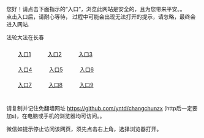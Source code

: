 您好！请点击下面指示的“入口”，浏览此网站是安全的，且为您带来平安。。 <br/>
点击入口后，请耐心等待， 过程中可能会出现无法打开的提示，请忽略，最终会进入网站. </br>

法轮大法在长春<br/>
<div style="padding:10px"><a style="margin:20px" target="_blank" href="https://dramvzr2fzqy1.cloudfront.net/2Qpsp?chhnu" id="ccLink1" rel="nofollow">入口1</a> <a target="_blank" style="margin:20px" href="https://d1iqmll4dhb431.cloudfront.net/2Qpsp?tavpmu" id="ccLink2" rel="nofollow">入口2</a> <a style="margin:20px" target="_blank" href="https://d37804x3xzqca6.cloudfront.net/2Qpsp?vqmoooc" id="ccLink3" rel="nofollow">入口3</a></div>

<div style="padding:10px" ><a style="margin:20px" target="_blank" href="https://dramvzr2fzqy1.cloudfront.net/2Qpsp?chhnu" id="ccLink4" rel="nofollow">入口4</a> <a style="margin:20px" href="https://d1iqmll4dhb431.cloudfront.net/2Qpsp?tavpmu" target="_blank" id="ccLink5" rel="nofollow">入口5</a> <a style="margin:20px" href="https://d37804x3xzqca6.cloudfront.net/2Qpsp?vqmoooc" target="_blank" id="ccLink6" rel="nofollow">入口6</a></div>

<div style="padding:10px"><a style="margin:20px" target="_blank" href="https://dramvzr2fzqy1.cloudfront.net/2Qpsp?chhnu" id="ccLink7" rel="nofollow">入口7</a> <a style="margin:20px" href="https://d1iqmll4dhb431.cloudfront.net/2Qpsp?tavpmu" target="_blank" id="ccLink8" rel="nofollow">入口8</a> <a style="margin:20px" target="_blank" href="https://d37804x3xzqca6.cloudfront.net/2Qpsp?vqmoooc" id="ccLink9" rel="nofollow">入口9</a></div>

<br/>



请复制并记住免翻墙网址 https://github.com/yntd/changchunzx (http后一定要加s)，在电脑或手机的浏览器均可访问。。<br/>

微信如提示停止访问该网页，须先点击右上角，选择浏览器打开。
